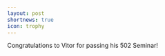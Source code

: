 ```yaml
---
layout: post
shortnews: true
icon: trophy
---
```


Congratulations to Vitor for passing his 502 Seminar!

